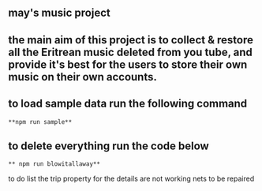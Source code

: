 ## may's music project
## the main aim of this project is to collect & restore all the Eritrean music deleted from you tube, and provide it's best for the users to store their own music on their own accounts.

## to load sample data run the following command
```bush
**npm run sample**
```

## to delete everything run the code below
```bush
** npm run blowitallaway**
```
to do list
the trip property for the details are not working nets to be repaired
